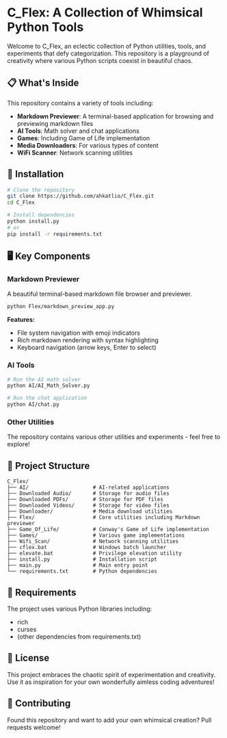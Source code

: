 # C_Flex: A Collection of Whimsical Python Tools

Welcome to C_Flex, an eclectic collection of Python utilities, tools, and experiments that defy categorization. This repository is a playground of creativity where various Python scripts coexist in beautiful chaos.

## 📋 What's Inside

This repository contains a variety of tools including:

- **Markdown Previewer**: A terminal-based application for browsing and previewing markdown files
- **AI Tools**: Math solver and chat applications
- **Games**: Including Game of Life implementation
- **Media Downloaders**: For various types of content
- **WiFi Scanner**: Network scanning utilities

## 🚀 Installation

```bash
# Clone the repository
git clone https://github.com/ahkatlio/C_Flex.git
cd C_Flex

# Install dependencies
python install.py
# or
pip install -r requirements.txt
```

## 🖥️ Key Components

### Markdown Previewer

A beautiful terminal-based markdown file browser and previewer.

```bash
python Flex/markdown_preview_app.py
```

**Features:**
- File system navigation with emoji indicators
- Rich markdown rendering with syntax highlighting
- Keyboard navigation (arrow keys, Enter to select)

### AI Tools

```bash
# Run the AI math solver
python AI/AI_Math_Solver.py

# Run the chat application
python AI/chat.py
```

### Other Utilities

The repository contains various other utilities and experiments - feel free to explore!

## 📁 Project Structure

```
C_Flex/
├── AI/                     # AI-related applications
├── Downloaded Audio/       # Storage for audio files
├── Downloaded PDFs/        # Storage for PDF files
├── Downloaded Videos/      # Storage for video files
├── Downloader/             # Media download utilities
├── Flex/                   # Core utilities including Markdown previewer
├── Game_Of_Life/           # Conway's Game of Life implementation
├── Games/                  # Various game implementations
├── Wifi_Scan/              # Network scanning utilities
├── cflex.bat               # Windows batch launcher
├── elevate.bat             # Privilege elevation utility
├── install.py              # Installation script
├── main.py                 # Main entry point
└── requirements.txt        # Python dependencies
```

## 🔧 Requirements

The project uses various Python libraries including:
- rich
- curses
- (other dependencies from requirements.txt)

## 📝 License

This project embraces the chaotic spirit of experimentation and creativity. Use it as inspiration for your own wonderfully aimless coding adventures!

## 🤝 Contributing

Found this repository and want to add your own whimsical creation? Pull requests welcome!